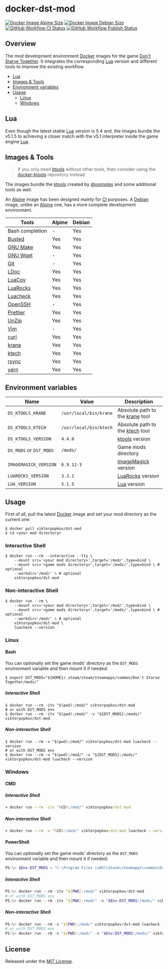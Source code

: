 # docker-dst-mod

[![Docker Image Alpine Size]](https://hub.docker.com/r/viktorpopkov/dst-mod)
[![Docker Image Debian Size]](https://hub.docker.com/r/viktorpopkov/dst-mod)
[![GitHub Workflow CI Status][]](https://github.com/victorpopkov/docker-dst-mod/actions?query=workflow%3ACI)
[![GitHub Workflow Publish Status][]](https://github.com/victorpopkov/docker-dst-mod/actions?query=workflow%3APublish)

## Overview

The mod development environment [Docker][] images for the game
[Don't Starve Together][]. It integrates the corresponding [Lua][] version and
different tools to improve the existing workflow.

- [Lua](#lua)
- [Images & Tools](#images--tools)
- [Environment variables](#environment-variables)
- [Usage](#usage)
  - [Linux](#linux)
  - [Windows](#windows)

## Lua

Even though the latest stable [Lua][] version is 5.4 and, the images bundle the
v5.1.5 to achieving a closer match with the v5.1 interpreter inside the game
engine [Lua][].

## Images & Tools

> If you only need [ktools][] without other tools, then consider using the
> [docker-ktools][] repository instead.

The images bundle the [ktools][] created by [@nsimplex][] and some additional
tools as well.

An [Alpine][] image has been designed mainly for [CI][] purposes. A [Debian][]
image, unlike an [Alpine][] one, has a more complete development environment.

| Tools           | Alpine | Debian |
| --------------- | ------ | ------ |
| Bash completion | -      | Yes    |
| [Busted][]      | Yes    | Yes    |
| [GNU Make][]    | Yes    | Yes    |
| [GNU Wget][]    | -      | Yes    |
| [Git][]         | -      | Yes    |
| [LDoc][]        | Yes    | Yes    |
| [LuaCov][]      | Yes    | Yes    |
| [LuaRocks][]    | Yes    | Yes    |
| [Luacheck][]    | Yes    | Yes    |
| [OpenSSH][]     | -      | Yes    |
| [Prettier][]    | Yes    | Yes    |
| [UnZip][]       | Yes    | Yes    |
| [Vim][]         | -      | Yes    |
| [curl][]        | Yes    | Yes    |
| [krane][]       | Yes    | Yes    |
| [ktech][]       | Yes    | Yes    |
| [rsync][]       | Yes    | Yes    |
| [yarn][]        | Yes    | Yes    |

## Environment variables

| Name                    | Value                  | Description                         |
| ----------------------- | ---------------------- | ----------------------------------- |
| `DS_KTOOLS_KRANE`       | `/usr/local/bin/krane` | Absolute path to the [krane][] tool |
| `DS_KTOOLS_KTECH`       | `/usr/local/bin/ktech` | Absolute path to the [ktech][] tool |
| `DS_KTOOLS_VERSION`     | `4.4.0`                | [ktools][] version                  |
| `DS_MODS` or `DST_MODS` | `/mods/`               | Game mods directory                 |
| `IMAGEMAGICK_VERSION`   | `6.9.11-3`             | [ImageMagick][] version             |
| `LUAROCKS_VERSION`      | `3.3.1`                | [LuaRocks][] version                |
| `LUA_VERSION`           | `5.1.5`                | [Lua][] version                     |

## Usage

First of all, pull the latest [Docker][] image and set your mod directory as the
current one:

```shell script
$ docker pull viktorpopkov/dst-mod
$ cd <your mod directory>
```

### Interactive Shell

```shell script
$ docker run --rm --interactive --tty \
    --mount src='<your mod directory>',target='/mod/',type=bind \
    --mount src='<game mods directory>',target='/mods/',type=bind \ # optional
    --workdir='/mod/' \ # optional
    viktorpopkov/dst-mod
```

### Non-interactive Shell

```shell script
$ docker run --rm \
    --mount src='<your mod directory>',target='/mod/',type=bind \
    --mount src='<game mods directory>',target='/mods/',type=bind \ # optional
    --workdir='/mod/' \ # optional
    viktorpopkov/dst-mod \
    luacheck --version
```

### Linux

#### Bash

You can optionally set the game mods' directory as the `DST_MODS` environment
variable and then mount it if needed:

```shell script
$ export DST_MODS="${HOME}/.steam/steam/steamapps/common/Don't Starve Together/mods/"
```

##### Interactive Shell

```shell script
$ docker run --rm -itv "$(pwd):/mod/" viktorpopkov/dst-mod
# or with DST_MODS env
$ docker run --rm -itv "$(pwd):/mod/" -v "${DST_MODS}:/mods/" viktorpopkov/dst-mod
```

##### Non-interactive Shell

```shell script
$ docker run --rm -v "$(pwd):/mod/" viktorpopkov/dst-mod luacheck --version
# or with DST_MODS env
$ docker run --rm -v "$(pwd):/mod/" -v "${DST_MODS}:/mods/" viktorpopkov/dst-mod luacheck --version
```

### Windows

#### CMD

##### Interactive Shell

```cmd
> docker run --rm -itv "%CD%:/mod/" viktorpopkov/dst-mod
```

##### Non-interactive Shell

```cmd
> docker run --rm -v "%CD%:/mod/" viktorpopkov/dst-mod luacheck --version
```

#### PowerShell

You can optionally set the game mods' directory as the `DST_MODS` environment
variable and then mount it if needed:

```powershell
PS:\> $Env:DST_MODS = "C:\Program Files (x86)\Steam\steamapps\common\Don't Starve Together\mods"
```

##### Interactive Shell

```powershell
PS:\> docker run --rm -itv "${PWD}:/mod/" viktorpopkov/dst-mod
# or with DST_MODS env
PS:\> docker run --rm -itv "${PWD}:/mod/" -v "$Env:DST_MODS:/mods/" viktorpopkov/dst-mod
```

##### Non-interactive Shell

```powershell
PS:\> docker run --rm -v "${PWD}:/mod/" viktorpopkov/dst-mod luacheck --version
# or with DST_MODS env
PS:\> docker run --rm -v "${PWD}:/mod/" -v "$Env:DST_MODS:/mods/" viktorpopkov/dst-mod luacheck --version
```

## License

Released under the [MIT License](https://opensource.org/licenses/MIT).

[@nsimplex]: https://github.com/nsimplex
[alpine]: https://hub.docker.com/_/alpine
[busted]: https://olivinelabs.com/busted/
[ci]: https://en.wikipedia.org/wiki/Continuous_integration
[curl]: https://curl.haxx.se/
[debian]: https://hub.docker.com/_/debian
[docker image alpine size]: https://img.shields.io/docker/image-size/viktorpopkov/dst-mod/debian?label=debian%20size
[docker image debian size]: https://img.shields.io/docker/image-size/viktorpopkov/dst-mod/alpine?label=alpine%20size
[docker-ktools]: https://github.com/victorpopkov/docker-ktools
[docker]: https://www.docker.com/
[don't starve together]: https://www.klei.com/games/dont-starve-together
[git]: https://git-scm.com/
[github workflow ci status]: https://img.shields.io/github/workflow/status/victorpopkov/docker-dst-mod/CI?label=CI
[github workflow publish status]: https://img.shields.io/github/workflow/status/victorpopkov/docker-dst-mod/Publish?label=Publish
[gnu make]: https://www.gnu.org/software/make/
[gnu wget]: https://www.gnu.org/software/wget/
[imagemagick]: https://imagemagick.org/index.php
[krane]: https://github.com/nsimplex/ktools#krane
[ktech]: https://github.com/nsimplex/ktools#ktech
[ktools]: https://github.com/nsimplex/ktools
[ldoc]: https://stevedonovan.github.io/ldoc/
[lua]: https://www.lua.org/
[luacheck]: https://github.com/mpeterv/luacheck
[luacov]: https://keplerproject.github.io/luacov/
[luarocks]: https://luarocks.org/
[openssh]: https://www.openssh.com/
[prettier]: https://prettier.io/
[rsync]: https://rsync.samba.org/
[unzip]: http://infozip.sourceforge.net/UnZip.html
[vim]: https://www.vim.org/
[yarn]: https://yarnpkg.com/
